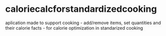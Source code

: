 # caloriecalcforstandardizedcooking

aplication made to support cooking - add/remove items, set quantities and their calorie facts - for calorie optimization in standarized cooking
